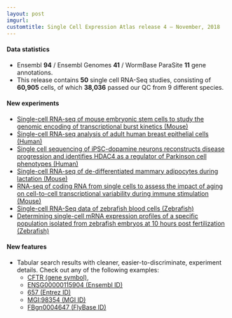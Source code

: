 ```yaml
---
layout: post
imgurl:
customtitle: Single Cell Expression Atlas release 4 – November, 2018
---
```


#### Data statistics
- Ensembl **94** / Ensembl Genomes **41** / WormBase ParaSite **11** gene annotations.   
- This release contains **50** single cell RNA-Seq studies, consisting of **60,905** cells, of which **38,036** passed
  our QC from 9 different species.

#### New experiments
- [Single-cell RNA-seq of mouse embryonic stem cells to study the genomic encoding of transcriptional burst
  kinetics (Mouse)](https://www.ebi.ac.uk/gxa/sc/experiments/E-MTAB-6362)
- [Single-cell RNA-seq analysis of adult human breast epithelial
  cells (Human)](https://www.ebi.ac.uk/gxa/sc/experiments/E-ENAD-21)
- [Single cell sequencing of iPSC-dopamine neurons reconstructs disease progression and identifies HDAC4 as a regulator
  of Parkinson cell phenotypes (Human)](https://www.ebi.ac.uk/gxa/sc/experiments/E-MTAB-7303)
- [Single-cell RNA-seq of de-differentiated mammary adipocytes during
  lactation (Mouse)](https://www.ebi.ac.uk/gxa/sc/experiments/E-MTAB-6818)
- [RNA-seq of coding RNA from single cells to assess the impact of aging on cell-to-cell transcriptional variability
  during immune stimulation (Mouse)](https://www.ebi.ac.uk/gxa/sc/experiments/E-MTAB-4888)
- [Single-cell RNA-Seq data of zebrafish blood cells (Zebrafish)](https://www.ebi.ac.uk/gxa/sc/experiments/E-MTAB-5530)
- [Determining single-cell mRNA expression profiles of a specific population isolated from zebrafish embryos at 10
  hours post fertilization (Zebrafish)](https://www.ebi.ac.uk/gxa/sc/experiments/E-MTAB-6077)

#### New features
- Tabular search results with cleaner, easier-to-discriminate, experiment details. Check out any of the following
  examples:  
  - [CFTR (gene symbol)](https://www.ebi.ac.uk/gxa/sc/search?symbol=CFTR),
  - [ENSG00000115904 (Ensembl ID)](https://www.ebi.ac.uk/gxa/sc/search?ensgene=ENSG00000115904)
  - [657 (Entrez ID)](https://www.ebi.ac.uk/gxa/sc/search?entrezgene=657)
  - [MGI:98354 (MGI ID)](https://www.ebi.ac.uk/gxa/sc/search?mgi_id=MGI:98354)
  - [FBgn0004647 (FlyBase ID)](https://www.ebi.ac.uk/gxa/sc/search?flybase_gene_id=FBgn0004647)
